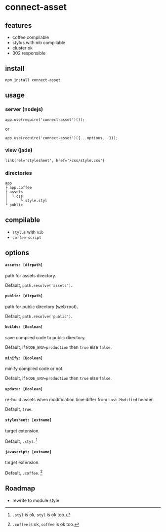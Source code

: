 # connect-asset

## features

* coffee compilable
* stylus with nib compilable
* cluster ok
* 302 responsible

## install

`npm install connect-asset`

## usage

### server (nodejs)

```
app.use(require('connect-asset')());
```
or
```
app.use(require('connect-asset')({...options...}));
```


### view (jade)

```
link(rel='stylesheet', href='/css/style.css')
```

### directories

```
app
├ app.coffee
├ assets
│  └ css
│      └ style.styl
└ public
```

## compilable

* `stylus` with `nib`
* `coffee-script`

## options
#### `assets: [dirpath]`
path for assets directory.

Default, `path.resolve('assets')`.

#### `public: [dirpath]`
path for public directory (web root).

Default, `path.resolve('public')`.

#### `builds: [Boolean]`
save compiled code to public directory.

Default, if `NODE_ENV=production` then `true` else `false`.

#### `minify: [Boolean]`
minify compiled code or not.

Default, if `NODE_ENV=production` then `true` else `false`.

#### `update: [Boolean]`
re-build assets when modification time differ from `Last-Modified` header.

Default, `true`.

#### `stylesheet: [extname]`
target extension.

Default, `.styl`. [^1]

#### `javascript: [extname]`
target extension. 

Default, `.coffee`. [^2]

## Roadmap

* rewrite to module style

[^1]: `.styl` is ok, `styl` is ok too.
[^2]: `.coffee` is ok, `coffee` is ok too.
